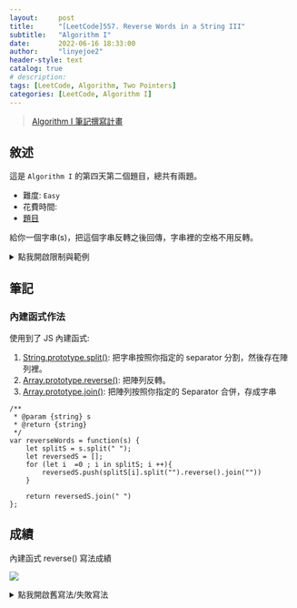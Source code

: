 ```yaml
---
layout:     post
title:      "[LeetCode]557. Reverse Words in a String III"
subtitle:   "Algorithm I"
date:       2022-06-16 18:33:00
author:     "linyejoe2"
header-style: text
catalog: true
# description: 
tags: [LeetCode, Algorithm, Two Pointers]
categories: [LeetCode, Algorithm I]
---
```


>[Algorithm I 筆記撰寫計畫](/2022/06/14/leetcode/Algorithm/Algorithm%20I/Starting-write-Algorithm-I-Note/)

## 敘述

這是 `Algorithm I` 的第四天第二個題目，總共有兩題。

+ 難度: `Easy` 
+ 花費時間: 
+ [題目](https://leetcode.com/problems/reverse-words-in-a-string-iii/)

給你一個字串(s)，把這個字串反轉之後回傳，字串裡的空格不用反轉。

<!--more-->



<details><summary>點我開啟限制與範例</summary>
<pre>

**限制:**

-   `1 <= s.length <= 5 * 104`
-   `s` is a [printable ascii character](https://en.wikipedia.org/wiki/ASCII#Printable_characters).
-   `s` 的前後不會有空格
-   `s` 一定會有至少一個字母
-   `s` 裡的所有空格都是單格空格


**Example 1:**

```=
Input: s = "Let's take LeetCode contest"
Output: "s'teL ekat edoCteeL tsetnoc"
```

**Example 2:**

```=
Input: s = "God Ding"
Output: "doG gniD"
```
</pre></details>

## 筆記

### 內建函式作法

使用到了 JS 內建函式:

1. [String.prototype.split()](https://developer.mozilla.org/en-US/docs/Web/JavaScript/Reference/Global_Objects/String/split): 把字串按照你指定的 separator 分割，然後存在陣列裡。
2. [Array.prototype.reverse()](https://developer.mozilla.org/en-US/docs/Web/JavaScript/Reference/Global_Objects/Array/reverse): 把陣列反轉。
3. [Array.prototype.join()](https://developer.mozilla.org/en-US/docs/Web/JavaScript/Reference/Global_Objects/Array/join): 把陣列按照你指定的 Separator 合併，存成字串

```js=
/**
 * @param {string} s
 * @return {string}
 */
var reverseWords = function(s) {
    let splitS = s.split(" ");
    let reversedS = [];
    for (let i  =0 ; i in splitS; i ++){
        reversedS.push(splitS[i].split("").reverse().join(""))
    }
    
    return reversedS.join(" ")
};

```


## 成績

內建函式 reverse() 寫法成績

![](https://i.imgur.com/bSt1BZt.png)

<details style=''><summary>點我開啟舊寫法/失敗寫法</summary>
<pre>

+ 內建函式作法

這個做法寫的太複雜了，導致跑出來成績非常不理想

1. 把字串以空格切分後放進陣列
2. 遍歷陣列每個元素都做 reverse
3. 組回字串
4. 回傳字串

```js=
/**
 * @param {string} s
 * @return {string}
 */
var reverseWords = function(s) {
    let reversedS ;
    for (let ele of s.split(' ')){
        ele = reverseWord(ele)
        if (!reversedS){
            reversedS = ele;
        }else{
            reversedS += ' ' + ele;
        }
    }
    
    return reversedS
};

function reverseWord(word){
    let s = word.split('');
    let reversedWord = '';
    for (let i = 0; i < Math.floor(s.length / 2); i++) {
        temp = s[i];
        s[i] = s[s.length - i - 1];
        s[s.length - i - 1] = temp;
    }
    for (let i of s){
        reversedWord += i;
    }
    return reversedWord;
}
```

![](https://i.imgur.com/p1R9bZ7.png)

</pre></details>

<!-- ##### 參考資料 -->